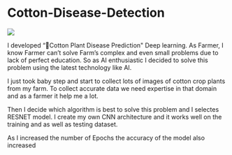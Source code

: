# Cotton-Disease-Detection
![](https://i1.wp.com/indianaiproduction.com/wp-content/uploads/2020/08/AI-for-Agriculture-crop-Disease.png?resize=768%2C432&ssl=1)

I developed “🌿Cotton Plant Disease Prediction" Deep learning. As Farmer, I know Farmer can’t solve Farm’s complex and even small problems due to lack of perfect education. So as AI enthusiastic I decided to solve this problem using the latest technology like AI.

I just took baby step and start to collect lots of images of cotton crop plants from my farm. To collect accurate data we need expertise in that domain and as a farmer it help me a lot.

Then I decide which algorithm is best to solve this problem and I selectes RESNET model. I create my own CNN architecture and it works well on the training and as well as testing dataset.

As I increased the number of Epochs the accuracy of the model also increased

